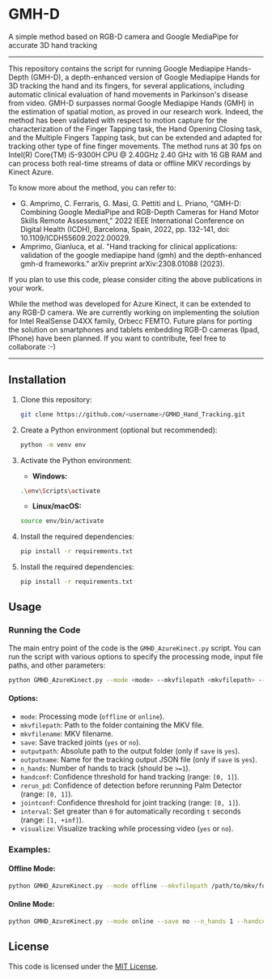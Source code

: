 # GMH-D
A simple method based on RGB-D camera and Google MediaPipe for accurate 3D hand tracking

-------------------------------

This repository contains the script for running Google Mediapipe Hands-Depth (GMH-D), a depth-enhanced version of Google Mediapipe Hands for 3D tracking the hand and its fingers, for several applications, including automatic clinical evaluation of hand movements in Parkinson's disease from video. GMH-D surpasses normal Google Mediapipe Hands (GMH) in the estimation of spatial motion, as proved in our research work. Indeed, the method has been validated with respect to motion capture for the characterization of the Finger Tapping task, the Hand Opening Closing task, and the Multiple Fingers Tapping task, but can be extended and adapted for tracking other type of fine finger movements. The method runs at 30 fps on  Intel(R) Core(TM) i5-9300H CPU @ 2.40GHz 2.40 GHz with 16 GB RAM and can process both real-time streams of data or offline MKV recordings by Kinect Azure. 

To know more about the method, you can refer to:

- G. Amprimo, C. Ferraris, G. Masi, G. Pettiti and L. Priano, "GMH-D: Combining Google MediaPipe and RGB-Depth Cameras for Hand Motor Skills Remote Assessment," 2022 IEEE International Conference on Digital Health (ICDH), Barcelona, Spain, 2022, pp. 132-141, doi: 10.1109/ICDH55609.2022.00029.
- Amprimo, Gianluca, et al. "Hand tracking for clinical applications: validation of the google mediapipe hand (gmh) and
 the depth-enhanced gmh-d frameworks." arXiv preprint arXiv:2308.01088 (2023).

If you plan to use this code, please consider citing the above publications in your work. 

While the method was developed for Azure Kinect, it can be extended to any RGB-D camera. We are currently working on implementing the solution for Intel RealSense D4XX family, Orbecc FEMTO. Future plans for porting the solution on smartphones and tablets embedding RGB-D cameras (Ipad, IPhone) have been planned. If you want to contribute, feel free to collaborate :-)

----------

## Installation

1. Clone this repository:

    ```bash
    git clone https://github.com/<username>/GMHD_Hand_Tracking.git
    ```
3. Create a Python environment (optional but recommended):

    ```bash
    python -m venv env
    ```

4. Activate the Python environment:

    - **Windows:**

    ```bash
    .\env\Scripts\activate
    ```

    - **Linux/macOS:**

    ```bash
    source env/bin/activate
    ```

5. Install the required dependencies:

    ```bash
    pip install -r requirements.txt
    ```
2. Install the required dependencies:

    ```bash
    pip install -r requirements.txt
    ```

## Usage

### Running the Code

The main entry point of the code is the `GMHD_AzureKinect.py` script. You can run the script with various options to specify the processing mode, input file paths, and other parameters:

```bash
python GMHD_AzureKinect.py --mode <mode> --mkvfilepath <mkvfilepath> --mkvfilename <mkvfilename> --save <yes/no> --outputpath <outputpath> --outputname <outputname> --n_hands <n_hands> --handconf <handconf> --rerun_pd <rerun_pd> --jointconf <jointconf> --interval <interval> --visualize <yes/no>
```

#### Options:

- `mode`: Processing mode (`offline` or `online`).
- `mkvfilepath`: Path to the folder containing the MKV file.
- `mkvfilename`: MKV filename.
- `save`: Save tracked joints (`yes` or `no`).
- `outputpath`: Absolute path to the output folder (only if `save` is `yes`).
- `outputname`: Name for the tracking output JSON file (only if `save` is `yes`).
- `n_hands`: Number of hands to track (should be `>=1`).
- `handconf`: Confidence threshold for hand tracking (range: `[0, 1]`).
- `rerun_pd`: Confidence of detection before rerunning Palm Detector (range: `[0, 1]`).
- `jointconf`: Confidence threshold for joint tracking (range: `[0, 1]`).
- `interval`: Set greater than `0` for automatically recording `t` seconds (range: `[1, +inf]`).
- `visualize`: Visualize tracking while processing video (`yes` or `no`).

### Examples:

#### Offline Mode:

```bash
python GMHD_AzureKinect.py --mode offline --mkvfilepath /path/to/mkv/folder --mkvfilename example.mkv --save yes --outputpath /path/to/output/folder --outputname tracking_data --n_hands 1 --handconf 0.5 --rerun_pd 0.2 --jointconf 0.5 --interval 5 --visualize yes
```

#### Online Mode:

```bash
python GMHD_AzureKinect.py --mode online --save no --n_hands 1 --handconf 0.5 --rerun_pd 0.2 --jointconf 0.5 --interval 5 --visualize yes
```

## License

This code is licensed under the [MIT License](LICENSE).


